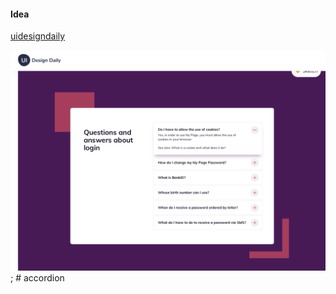 #### Idea

[uidesigndaily](https://uidesigndaily.com/posts/sketch-accordion-website-day-1175)

![](./idea.png);
#   a c c o r d i o n 
 
 